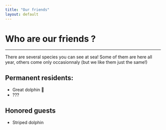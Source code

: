 ```yaml
---
title: "Our friends"
layout: default
---
```


# Who are our friends ?
---

There are several species you can see at sea! Some of them are here all year, others come only occasionnaly (but we like them just the same!)

## Permanent residents:
 - Great dolphin :dolphin:
 - ???

## Honored guests
 - Striped dolphin
